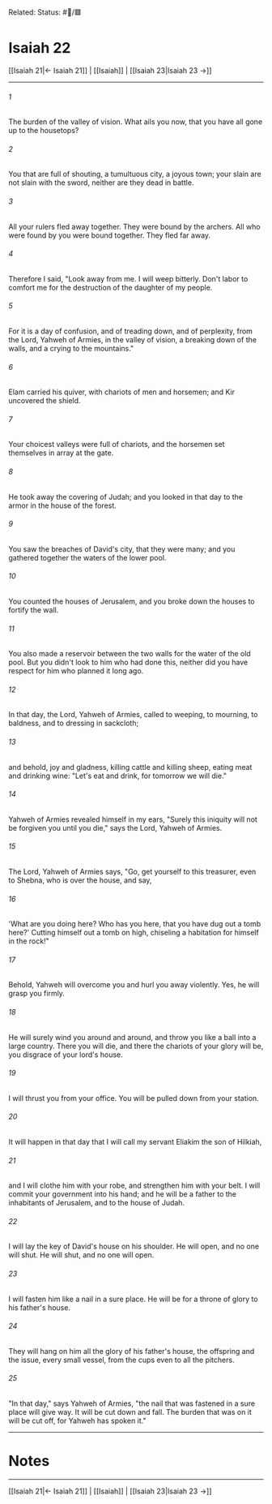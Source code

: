 Related:
Status: #📖/🟥
# Isaiah 22

[[Isaiah 21|← Isaiah 21]] | [[Isaiah]] | [[Isaiah 23|Isaiah 23 →]]
***



###### 1 
The burden of the valley of vision. What ails you now, that you have all gone up to the housetops? 

###### 2 
You that are full of shouting, a tumultuous city, a joyous town; your slain are not slain with the sword, neither are they dead in battle. 

###### 3 
All your rulers fled away together. They were bound by the archers. All who were found by you were bound together. They fled far away. 

###### 4 
Therefore I said, "Look away from me. I will weep bitterly. Don't labor to comfort me for the destruction of the daughter of my people. 

###### 5 
For it is a day of confusion, and of treading down, and of perplexity, from the Lord, Yahweh of Armies, in the valley of vision, a breaking down of the walls, and a crying to the mountains." 

###### 6 
Elam carried his quiver, with chariots of men and horsemen; and Kir uncovered the shield. 

###### 7 
Your choicest valleys were full of chariots, and the horsemen set themselves in array at the gate. 

###### 8 
He took away the covering of Judah; and you looked in that day to the armor in the house of the forest. 

###### 9 
You saw the breaches of David's city, that they were many; and you gathered together the waters of the lower pool. 

###### 10 
You counted the houses of Jerusalem, and you broke down the houses to fortify the wall. 

###### 11 
You also made a reservoir between the two walls for the water of the old pool. But you didn't look to him who had done this, neither did you have respect for him who planned it long ago. 

###### 12 
In that day, the Lord, Yahweh of Armies, called to weeping, to mourning, to baldness, and to dressing in sackcloth; 

###### 13 
and behold, joy and gladness, killing cattle and killing sheep, eating meat and drinking wine: "Let's eat and drink, for tomorrow we will die." 

###### 14 
Yahweh of Armies revealed himself in my ears, "Surely this iniquity will not be forgiven you until you die," says the Lord, Yahweh of Armies. 

###### 15 
The Lord, Yahweh of Armies says, "Go, get yourself to this treasurer, even to Shebna, who is over the house, and say, 

###### 16 
'What are you doing here? Who has you here, that you have dug out a tomb here?' Cutting himself out a tomb on high, chiseling a habitation for himself in the rock!" 

###### 17 
Behold, Yahweh will overcome you and hurl you away violently. Yes, he will grasp you firmly. 

###### 18 
He will surely wind you around and around, and throw you like a ball into a large country. There you will die, and there the chariots of your glory will be, you disgrace of your lord's house. 

###### 19 
I will thrust you from your office. You will be pulled down from your station. 

###### 20 
It will happen in that day that I will call my servant Eliakim the son of Hilkiah, 

###### 21 
and I will clothe him with your robe, and strengthen him with your belt. I will commit your government into his hand; and he will be a father to the inhabitants of Jerusalem, and to the house of Judah. 

###### 22 
I will lay the key of David's house on his shoulder. He will open, and no one will shut. He will shut, and no one will open. 

###### 23 
I will fasten him like a nail in a sure place. He will be for a throne of glory to his father's house. 

###### 24 
They will hang on him all the glory of his father's house, the offspring and the issue, every small vessel, from the cups even to all the pitchers. 

###### 25 
"In that day," says Yahweh of Armies, "the nail that was fastened in a sure place will give way. It will be cut down and fall. The burden that was on it will be cut off, for Yahweh has spoken it."

---
# Notes


***
[[Isaiah 21|← Isaiah 21]] | [[Isaiah]] | [[Isaiah 23|Isaiah 23 →]]
